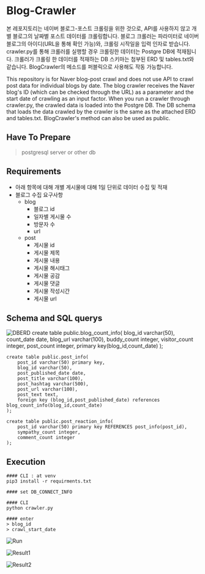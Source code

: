 # Blog-Crawler


본 레포지토리는 네이버 블로그-포스트 크롤링을 위한 것으로, API를 사용하지 않고 개별 블로그의 날짜별 포스트 데이터를 크롤링합니다. 블로그 크롤러는 파라미터로 네이버 블로그의 아이디(URL을 통해 확인 가능)와, 크롤링 시작일을 입력 인자로 받습니다. crawler.py를 통해 크롤러를 실행할 경우 크롤링한 데이터는 Postgre DB에 적재됩니다. 크롤러가 크롤링 한 데이터를 적재하는 DB 스키마는 첨부된 ERD 및 tables.txt와 같습니다. BlogCrawler의 메소드를 퍼블릭으로 사용해도 작동 가능합니다.

This repository is for Naver blog-post crawl and does not use API to crawl post data for individual blogs by date. The blog crawler receives the Naver blog's ID (which can be checked through the URL) as a parameter and the start date of crawling as an input factor. When you run a crawler through crawler.py, the crawled data is loaded into the Postgre DB. The DB schema that loads the data crawled by the crawler is the same as the attached ERD and tables.txt. BlogCrawler's method can also be used as public. 

## Have To Prepare
>postgresql server or other db

## Requirements
- 아래 항목에 대해 개별 게시물에 대해 1일 단위로 데이터 수집 및 적재
- 블로그 수집 요구사항
    - blog
        - 블로그 id
        - 일자별 게시물 수
        - 방문자 수
        - url
    - post
        - 게시물 id
        - 게시물 제목
        - 게시물 내용
        - 게시물 해시태그
        - 게시물 공감
        - 게시물 댓글
        - 게시물 작성시간
        - 게시물 url

## Schema and SQL querys
![DBERD](https://user-images.githubusercontent.com/57410044/107179282-800d1600-6a19-11eb-9bdc-2614bfed9928.png)
    create table public.blog_count_info(
	    blog_id varchar(50),
	    count_date date,
	    blog_url varchar(100),
	    buddy_count integer,
	    visitor_count integer,
	    post_count integer,
	    primary key(blog_id,count_date)
    );

    create table public.post_info(
	    post_id varchar(50) primary key,
	    blog_id varchar(50),
	    post_published_date date,
	    post_title varchar(100), 
	    post_hashtag varchar(500),
	    post_url varchar(100),
	    post_text text,
	    foreign key (blog_id,post_published_date) references blog_count_info(blog_id,count_date)
    );

    create table public.post_reaction_info(
	    post_id varchar(50) primary key REFERENCES post_info(post_id),
	    sympathy_count integer,
	    comment_count integer
    );

## Execution
    #### CLI : at venv
    pip3 install -r requirments.txt

    #### set DB_CONNECT_INFO

    #### CLI 
    python crawler.py

    #### enter
    > blog_id
    > crawl_start_date

![Run](https://user-images.githubusercontent.com/57410044/107179720-95cf0b00-6a1a-11eb-92af-b4d434adf505.png)

![Result1](https://user-images.githubusercontent.com/57410044/107179907-fbbb9280-6a1a-11eb-8ffa-23f5af4c13a5.png)

![Result2](https://user-images.githubusercontent.com/57410044/107179927-08d88180-6a1b-11eb-9ec6-5cdd5608947f.png)
